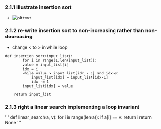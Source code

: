 ### 2.1.1 illustrate insertion sort
* ![alt text](../Static/InsertionSort.gif)

### 2.1.2 re-write insertion sort to non-increasing rather than non-decreasing 
* change < to > in while loop
```
def insertion_sort(input_list):
        for i in range(1,len(input_list)):
        value = input_list[i]
        idx = i
        while value > input_list[idx - 1] and idx>0: 
            input_list[idx] = input_list[idx-1]
            idx -= 1
        input_list[idx] = value
    
    return input_list
```

### 2.1.3 right a linear search implementing a loop invariant
'''
def linear_search(a, v):
    for i in range(len(a)):
        if a[i] == v:
            return i
    return None
'''